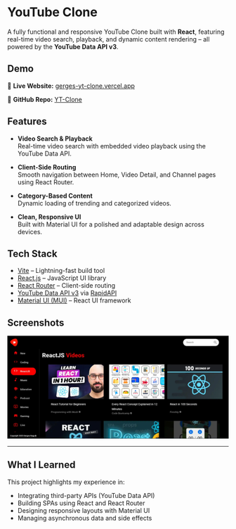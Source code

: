 # YouTube Clone

A fully functional and responsive YouTube Clone built with **React**, featuring real-time video search, playback, and dynamic content rendering – all powered by the **YouTube Data API v3**.

## Demo

🔗 **Live Website:** [gerges-yt-clone.vercel.app](https://gerges-yt-clone.vercel.app)

📁 **GitHub Repo:** [YT-Clone](https://github.com/Gerges-GN/YT-Clone)

## Features

- **Video Search & Playback**  
  Real-time video search with embedded video playback using the YouTube Data API.

- **Client-Side Routing**  
  Smooth navigation between Home, Video Detail, and Channel pages using React Router.

- **Category-Based Content**  
  Dynamic loading of trending and categorized videos.

- **Clean, Responsive UI**  
  Built with Material UI for a polished and adaptable design across devices.

## Tech Stack

- [Vite](https://vitejs.dev/) – Lightning-fast build tool
- [React.js](https://reactjs.org/) – JavaScript UI library
- [React Router](https://reactrouter.com/) – Client-side routing
- [YouTube Data API v3](https://rapidapi.com/googlecloud/api/youtube-v31) via [RapidAPI](https://rapidapi.com/)
- [Material UI (MUI)](https://mui.com/) – React UI framework

## Screenshots

![home-screen](./public/home-screen.webp)

---

## What I Learned

This project highlights my experience in:

- Integrating third-party APIs (YouTube Data API)
- Building SPAs using React and React Router
- Designing responsive layouts with Material UI
- Managing asynchronous data and side effects
